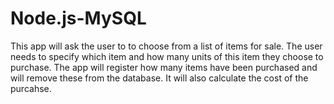 # Node.js-MySQL

This app will ask the user to to choose from a list of items for sale. The user needs to specify which item and how many units of this item they choose to purchase. The app will register how many items have been purchased and will remove these from the database. It will also calculate the cost of the purcahse.